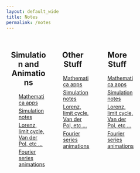 ```yaml
---
layout: default_wide
title: Notes
permalink: /notes
---
```


<style>
* {
  box-sizing: border-box;
}


/* html{
    font-size: 100.0%;    
}  */

/* body{
      margin:  0 auto; 
      padding: 1em;
      color: #444; 
      font-family: Tahoma, Verdana,   Segoe, sans-serif;
      font-style: normal; 
      font-size: 1em;              
      max-width: 1200px; 
      background: #FFFFFF;
} */


/* Create three equal columns that floats next to each other */
.column {
  margin:  0 auto; 
  float: left;
  max-width: 30%;
  padding: 10px;  
  margin:  0 auto;   
}

/* Clear floats after the columns */
.row:after {
  content: "";
  display: table;
  clear: both;
}

h2 {text-align:center;}

li:not(:last-child) { 
   margin-bottom: 5px;  
}

/* div.box {border:1px solid #D3D3D3; margin:  10px auto;} */
div.box {margin:  10px auto;}

</style>

<DIV style="margin:0 auto; max-width: 1096px; ">
    <div class="row">
        <div class="column">    
            <DIV class="box">
                <h2>Simulation and Animations</h2>
                    <ul style="list-style-type:none;">
                    <li><a href="../assets/Resume_MalavPatel.pdf" >Mathematica apps</a> </li>
                    <li><a href="../assets/Resume_MalavPatel.pdf" >Simulation notes</a> </li>
                    <li><a href="../assets/Resume_MalavPatel.pdf">Lorenz, limit cycle, Van der Pol, etc ...</a> </li>
                    <LI><a href="../assets/Resume_MalavPatel.pdf" >Fourier series animations</a></li>
                    </ul>
            </DIV>
        </div>
        <div class="column">    
            <DIV class="box">
                <h2>Other Stuff</h2>
                    <ul style="list-style-type:none;">
                    <li><a href="../assets/Resume_MalavPatel.pdf" >Mathematica apps</a> </li>
                    <li><a href="../assets/Resume_MalavPatel.pdf" >Simulation notes</a> </li>
                    <li><a href="../assets/Resume_MalavPatel.pdf">Lorenz, limit cycle, Van der Pol, etc ...</a> </li>
                    <LI><a href="../assets/Resume_MalavPatel.pdf" >Fourier series animations</a></li>
                    </ul>
            </DIV>
        </div>
        <div class="column">    
            <DIV class="box">
                <h2>More Stuff</h2>
                    <ul style="list-style-type:none;">
                    <li><a href="../assets/Resume_MalavPatel.pdf" >Mathematica apps</a> </li>
                    <li><a href="../assets/Resume_MalavPatel.pdf" >Simulation notes</a> </li>
                    <li><a href="../assets/Resume_MalavPatel.pdf">Lorenz, limit cycle, Van der Pol, etc ...</a> </li>
                    <LI><a href="../assets/Resume_MalavPatel.pdf" >Fourier series animations</a></li>
                    </ul>
            </DIV>
        </div>
    </div>
</DIV>